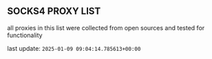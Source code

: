 ## SOCKS4 PROXY LIST

all proxies in this list were collected from open sources and tested for functionality

last update: `2025-01-09 09:04:14.785613+00:00`